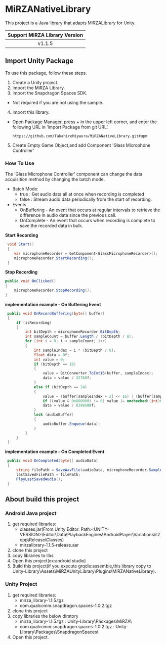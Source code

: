 # MiRZANativeLibrary
This project is a Java library that adapts MiRZALibrary for Unity.

|Support MiRZA Library Version|
|:-:|
|v1.1.5|

## Import Unity Package

To use this package, follow these steps.
1. Create a Unity project.
2. Import the MiRZA Library.
3. Import the Snapdragon Spaces SDK.
- Not required if you are not using the sample.
4. Import this library.
- Open Package Manager, press + in the upper left corner, and enter the following URL in ‘Import Package from git URL’.
  ```
  https://github.com/TakahiroMiyaura/MiRZANativeLibrary.git#upm
  ```
5. Create Empty Game Object,and add Component 'Glass Microphone Controller'

### How To Use
The 'Glass Microphone Controller' component can change the data acquisition method by changing the batch mode.

- Batch Mode:
    - true : Get audio data all at once when recording is completed
    - false : Stream audio data periodically from the start of recording.
- Events
    - OnBuffering - An event that occurs at regular intervals to retrieve the difference in audio data since the previous call.
    - OnComplete - An event that occurs when recording is complete to save the recorded data in bulk.


**Start Recording**
```csharp
 void Start()
 {
    var microphoneRecorder = GetComponent<GlassMicrophoneRecorder>();
    microphoneRecorder.StartRecording();
 }
```

**Stop Recording**
```csharp
public void OnClicked()
{
    microphoneRecorder.StopRecording();
}
```

**implementation example - On Buffering Event**
```csharp
 public void OnRecordBuffering(byte[] buffer)
 {
     if (isRecording)
     {
         int bitDepth = microphoneRecorder.BitDepth;
         int sampleCount = buffer.Length / (bitDepth / 8);
         for (int i = 0; i < sampleCount; i++)
         {
             int sampleIndex = i * (bitDepth / 8);
             float data = 0f;
             int value = 0;
             if (bitDepth == 16)
             {
                 value = BitConverter.ToInt16(buffer, sampleIndex);
                 data = value / 32768f;
             }
             else if (bitDepth == 24)
             {
                 value = (buffer[sampleIndex + 2] << 16) | (buffer[sampleIndex + 1] << 8) | buffer[sampleIndex];
                 if ((value & 0x800000) != 0) value |= unchecked((int)0xFF000000); // Sign extension for 24-bit
                 data = value / 8388608f;
             }
             lock (audioBuffer)
             {
                 audioBuffer.Enqueue(data);
             }
         }
     }
 }
```
**implementation example - On Completed Event**
```csharp
 public void OnCompleted(byte[] audioData)
 {
     string filePath = SaveWavFile(audioData, microphoneRecorder.SampleRate, microphoneRecorder.Channels, microphoneRecorder.BitDepth);
     lastSavedFilePath = filePath;
     PlayLastSavedAudio();
 }
```
## About build this project

### Android Java project
1. get required libraries:
    * classes.jar(From Unity Editor. Path:<Path-to-Unity-Hub-insstalls-location>\<UNITY-VERSION>\Editor\Data\PlaybackEngines\AndroidPlayer\Variations\il2cpp\Release\Classes)
    * mirzalibrary-1.1.5-release.aar
2. clone this project
3. copy libraries to libs
4. Open this project(ex:android studio)
5. Build this project(if you execute grqdle:assemble,this library copy to Unity-Library\Assets\MiRZAUnityLibrary\Plugins\MiRZANativeLibrary).

### Unity Project
1. get required libraries:
    * mirza_library-1.1.5.tgz
    * com.qualcomm.snapdragon.spaces-1.0.2.tgz
2. clone this project
3. copy libraries the below dirstory
    * mirza_library-1.1.5.tgz : Unity-Library\Packages\MiRZA\
    * com.qualcomm.snapdragon.spaces-1.0.2.tgz : Unity-Library\Packages\SnapdragonSpaces\
4. Open this project.
